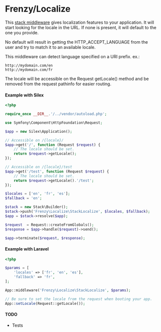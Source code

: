Frenzy/Localize
===============

This [stack middleware](http://stackphp.com) gives localization features to your
application. It will start looking for the locale in the URL. If none is
present, it will default to the one you provide.

No default will result in getting the HTTP_ACCEPT_LANGUAGE from the user and
try to match it to an available locale.

This middleware can detect language specified on a URI prefix. ex.:
```
http://mydomain.com/en
http://mydomain.com/fr
```

The locale will be accessible on the Request getLocale() method and be removed
from the request pathinfo for easier routing.

#### Example with Silex
```php
<?php

require_once __DIR__.'/../vendor/autoload.php';

use Symfony\Component\HttpFoundation\Request;

$app = new Silex\Application();

// Accessible on /{locale}/
$app->get('/', function (Request $request) {
	// The locale should be set.
	return $request->getLocale();
});

// Accessible on /{locale}/test
$app->get('/test', function (Request $request) {
    // The locale should be set.
	return $request->getLocale().'/test';
});

$locales = ['en', 'fr', 'es'];
$fallback = 'en';

$stack = new Stack\Builder();
$stack->push('Frenzy\Localize\StackLocalize', $locales, $fallback);
$app = $stack->resolve($app);

$request  = Request::createFromGlobals();
$response = $app->handle($request)->send();

$app->terminate($request, $response);
```

#### Example with Laravel
```php
<?php

$params = [
    'locales' => ['fr', 'en', 'es'],
    'fallback' => 'fr',
];

App::middleware('Frenzy\Localize\StackLocalize', $params);

// Be sure to set the locale from the request when booting your app.
App::setLocale(Request::getLocale());

```

#### TODO
 - Tests
